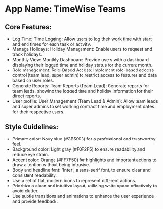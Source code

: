 # **App Name**: TimeWise Teams

## Core Features:

- Log Time: Time Logging: Allow users to log their work time with start and end times for each task or activity.
- Manage Holidays: Holiday Management: Enable users to request and track holidays.
- Monthly View: Monthly Dashboard: Provide users with a dashboard displaying their logged time and holiday status for the current month.
- Role management: Role-Based Access: Implement role-based access control (team lead, super admin) to restrict access to features and data based on user roles.
- Generate Reports: Team Reports (Team Lead): Generate reports for team leads, showing the logged time and holiday information for their direct reports.
- User profile: User Management (Team Lead & Admin): Allow team leads and super admins to set working contract time and employment dates for their respective users.

## Style Guidelines:

- Primary color: Navy blue (#3B5998) for a professional and trustworthy feel.
- Background color: Light gray (#F0F2F5) to ensure readability and reduce eye strain.
- Accent color: Orange (#FF7F50) for highlights and important actions to draw attention without being intrusive.
- Body and headline font: 'Inter', a sans-serif font, to ensure clear and consistent readability.
- Use a set of flat, modern icons to represent different actions.
- Prioritize a clean and intuitive layout, utilizing white space effectively to avoid clutter.
- Use subtle transitions and animations to enhance the user experience and provide feedback.
